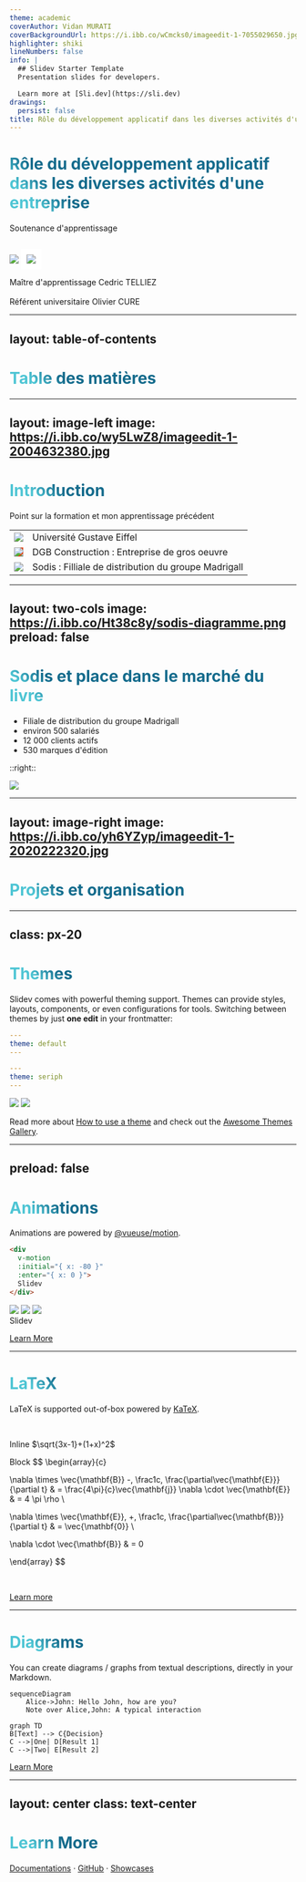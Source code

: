 ```yaml
---
theme: academic
coverAuthor: Vidan MURATI
coverBackgroundUrl: https://i.ibb.co/wCmcks0/imageedit-1-7055029650.jpg
highlighter: shiki
lineNumbers: false
info: |
  ## Slidev Starter Template
  Presentation slides for developers.

  Learn more at [Sli.dev](https://sli.dev)
drawings:
  persist: false
title: Rôle du développement applicatif dans les diverses activités d'une entreprise
---
```


# Rôle du développement applicatif dans les diverses activités d'une entreprise

Soutenance d'apprentissage

<p float="right" class="rounded shadow" style="display:inline-block; text-align:center;  background-color:white;">
<img class="w-18" src="https://i.ibb.co/7Ck0LsX/logo-sodis.png"/>
</p>

<p float="right" class="rounded shadow m-10" style="display:inline-block; background-color:white; v-align: bottom; padding:10px; text-align:center;">
<img class="w-60" src="https://i.ibb.co/6X624vk/ugelogo.png"/>
</p>

<div class="pt-12">
  <span>
  Maître d'apprentissage Cedric TELLIEZ
  </span>
</div>
<br>
<div>
  <span>
  Référent universitaire Olivier CURE
  </span>
</div>



<!--
The last comment block of each slide will be treated as slide notes. It will be visible and editable in Presenter Mode along with the slide. [Read more in the docs](https://sli.dev/guide/syntax.html#notes)
-->

---
layout: table-of-contents
---

<h1> Table des matières </h1>
<!--
You can have `style` tag in markdown to override the style for the current page.
Learn more: https://sli.dev/guide/syntax#embedded-styles
-->

<style>
h1 {
  background-color: #2B90B6;
  background-image: linear-gradient(45deg, #4EC5D4 10%, #146b8c 20%);
  background-size: 100%;
  -webkit-background-clip: text;
  -moz-background-clip: text;
  -webkit-text-fill-color: transparent; 
  -moz-text-fill-color: transparent;
}
</style>

---
layout: image-left
image: https://i.ibb.co/wy5LwZ8/imageedit-1-2004632380.jpg
---
# Introduction

Point sur la formation et mon apprentissage précédent

|     |     |
| --- | --- |
|<img class="w-80 rounded p-2" style="background-color:white;" src="https://i.ibb.co/6X624vk/ugelogo.png"/> |Université Gustave Eiffel |
|<img class="w-20 rounded p-2" style="background-color:#E04B1B" src="https://dgb.construction/wp-content/uploads/2019/06/dgb.png"> | DGB Construction : Entreprise de gros oeuvre |
|<img class="w-20 rounded p-2" style="background-color:white;" src="https://i.ibb.co/7Ck0LsX/logo-sodis.png"/> | Sodis : Filliale de distribution du groupe Madrigall  |

---
layout: two-cols
image: https://i.ibb.co/Ht38c8y/sodis-diagramme.png
preload: false
---

# Sodis et place dans le marché du livre

- Filiale de distribution du groupe Madrigall
- environ 500 salariés
- 12 000 clients actifs
- 530 marques d'édition

::right::

<img
      v-motion
      :initial="{ x: 500, y: -100, opacity: 0.2, scale: 0.5, rotate: 0}"
      :enter="{ x: 300, y: -100, opacity:1, scale: 0.5, rotate: 0,transition: { duration: 1000 }}"
      class="absolute top-0 left-0 right-0 bottom-0"
      src="https://i.ibb.co/Ht38c8y/sodis-diagramme.png"
    />



---
layout: image-right
image: https://i.ibb.co/yh6YZyp/imageedit-1-2020222320.jpg
---

# Projets et organisation


---
class: px-20
---

# Themes

Slidev comes with powerful theming support. Themes can provide styles, layouts, components, or even configurations for tools. Switching between themes by just **one edit** in your frontmatter:

<div grid="~ cols-2 gap-2" m="-t-2">

```yaml
---
theme: default
---
```

```yaml
---
theme: seriph
---
```

<img border="rounded" src="https://github.com/slidevjs/themes/blob/main/screenshots/theme-default/01.png?raw=true">

<img border="rounded" src="https://github.com/slidevjs/themes/blob/main/screenshots/theme-seriph/01.png?raw=true">

</div>

Read more about [How to use a theme](https://sli.dev/themes/use.html) and
check out the [Awesome Themes Gallery](https://sli.dev/themes/gallery.html).

---
preload: false
---

# Animations

Animations are powered by [@vueuse/motion](https://motion.vueuse.org/).

```html
<div
  v-motion
  :initial="{ x: -80 }"
  :enter="{ x: 0 }">
  Slidev
</div>
```

<div class="w-60 relative mt-6">
  <div class="relative w-40 h-40">
    <img
      v-motion
      :initial="{ x: 800, y: -100, scale: 1.5, rotate: -50 }"
      :enter="final"
      class="absolute top-0 left-0 right-0 bottom-0"
      src="https://sli.dev/logo-square.png"
    />
    <img
      v-motion
      :initial="{ y: 500, x: -100, scale: 2 }"
      :enter="final"
      class="absolute top-0 left-0 right-0 bottom-0"
      src="https://sli.dev/logo-circle.png"
    />
    <img
      v-motion
      :initial="{ x: 600, y: 400, scale: 2, rotate: 100 }"
      :enter="final"
      class="absolute top-0 left-0 right-0 bottom-0"
      src="https://sli.dev/logo-triangle.png"
    />
  </div>

  <div 
    class="text-5xl absolute top-14 left-40 text-[#2B90B6] -z-1"
    v-motion
    :initial="{ x: -80, opacity: 0}"
    :enter="{ x: 0, opacity: 1, transition: { delay: 2000, duration: 1000 } }">
    Slidev
  </div>
</div>

<!-- vue script setup scripts can be directly used in markdown, and will only affects current page -->
<script setup lang="ts">
const final = {
  x: 0,
  y: 0,
  rotate: 0,
  scale: 1,
  transition: {
    type: 'spring',
    damping: 10,
    stiffness: 20,
    mass: 2
  }
}
</script>

<div
  v-motion
  :initial="{ x:35, y: 40, opacity: 0}"
  :enter="{ y: 0, opacity: 1, transition: { delay: 3500 } }">

[Learn More](https://sli.dev/guide/animations.html#motion)

</div>

---

# LaTeX

LaTeX is supported out-of-box powered by [KaTeX](https://katex.org/).

<br>

Inline $\sqrt{3x-1}+(1+x)^2$

Block
$$
\begin{array}{c}

\nabla \times \vec{\mathbf{B}} -\, \frac1c\, \frac{\partial\vec{\mathbf{E}}}{\partial t} &
= \frac{4\pi}{c}\vec{\mathbf{j}}    \nabla \cdot \vec{\mathbf{E}} & = 4 \pi \rho \\

\nabla \times \vec{\mathbf{E}}\, +\, \frac1c\, \frac{\partial\vec{\mathbf{B}}}{\partial t} & = \vec{\mathbf{0}} \\

\nabla \cdot \vec{\mathbf{B}} & = 0

\end{array}
$$

<br>

[Learn more](https://sli.dev/guide/syntax#latex)

---

# Diagrams

You can create diagrams / graphs from textual descriptions, directly in your Markdown.

<div class="grid grid-cols-2 gap-10 pt-4 -mb-6">

```mermaid {scale: 0.9}
sequenceDiagram
    Alice->John: Hello John, how are you?
    Note over Alice,John: A typical interaction
```

```mermaid {theme: 'neutral', scale: 0.8}
graph TD
B[Text] --> C{Decision}
C -->|One| D[Result 1]
C -->|Two| E[Result 2]
```

</div>

[Learn More](https://sli.dev/guide/syntax.html#diagrams)


---
layout: center
class: text-center
---

# Learn More

[Documentations](https://sli.dev) · [GitHub](https://github.com/slidevjs/slidev) · [Showcases](https://sli.dev/showcases.html)
